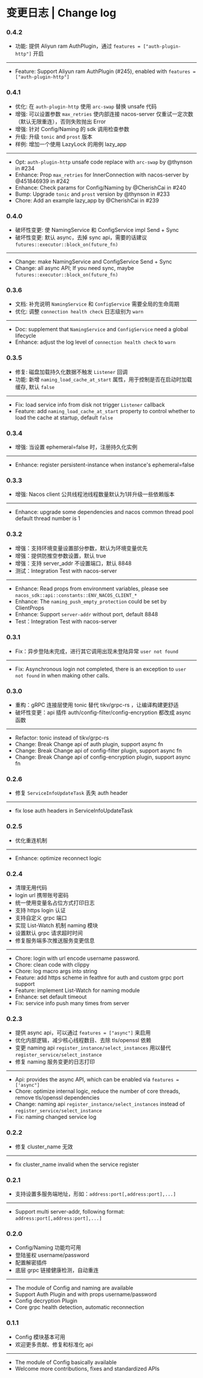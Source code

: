 # 变更日志 | Change log

### 0.4.2

- 功能: 提供 Aliyun ram AuthPlugin，通过 `features = ["auth-plugin-http"]` 开启

---

- Feature: Support Aliyun ram AuthPlugin (#245), enabled with `features = ["auth-plugin-http"]`

### 0.4.1

- 优化: 在 `auth-plugin-http` 使用 `arc-swap` 替换 unsafe 代码
- 增强: 可以设置参数 `max_retries` 使内部连接 nacos-server 仅重试一定次数（默认无限重连），否则失败抛出 Error
- 增强: 针对 Config/Naming 的 sdk 调用检查参数
- 升级: 升级 `tonic` and `prost` 版本
- 样例: 增加一个使用 LazyLock 的用例 lazy_app

---

- Opt: `auth-plugin-http` unsafe code replace with `arc-swap` by @thynson in #234
- Enhance: Prop `max_retries` for InnerConnection with nacos-server by @451846939 in #242
- Enhance: Check params for Config/Naming by @CherishCai in #240
- Bump: Upgrade `tonic` and `prost` version by @thynson in #233
- Chore: Add an example lazy_app by @CherishCai in #239

### 0.4.0

- 破坏性变更: 使 NamingService 和 ConfigService impl Send + Sync
- 破坏性变更: 默认 async，去掉 sync api，需要的话建议 `futures::executor::block_on(future_fn)`

---

- Change: make NamingService and ConfigService Send + Sync
- Change: all async API; If you need sync, maybe `futures::executor::block_on(future_fn)`

### 0.3.6

- 文档: 补充说明 `NamingService` 和 `ConfigService` 需要全局的生命周期
- 优化: 调整 `connection health check` 日志级别为 `warn` 

---

- Doc: supplement that `NamingService` and `ConfigService` need a global lifecycle
- Enhance: adjust the log level of `connection health check` to `warn`

### 0.3.5

- 修复: 磁盘加载持久化数据不触发 `Listener` 回调
- 功能: 新增 `naming_load_cache_at_start` 属性，用于控制是否在启动时加载缓存, 默认 `false`

---

- Fix: load service info from disk not trigger `Listener` callback
- Feature: add `naming_load_cache_at_start` property to control whether to load the cache at startup, default `false`

### 0.3.4

- 增强: 当设置 ephemeral=false 时，注册持久化实例

---

- Enhance: register persistent-instance when instance's ephemeral=false

### 0.3.3

- 增强: Nacos client 公共线程池线程数量默认为1并升级一些依赖版本

---

- Enhance: upgrade some dependencies and nacos common thread pool default thread number is 1

### 0.3.2

- 增强：支持环境变量设置部分参数，默认为环境变量优先
- 增强：提供防推空参数设置，默认 true
- 增强：支持 server_addr 不设置端口，默认 8848
- 测试：Integration Test with nacos-server

---

- Enhance: Read props from environment variables, please see `nacos_sdk::api::constants::ENV_NACOS_CLIENT_*`
- Enhance: The `naming_push_empty_protection` could be set by ClientProps
- Enhance: Support `server-addr` without port, default 8848
- Test：Integration Test with nacos-server

### 0.3.1

- Fix：异步登陆未完成，进行其它调用出现未登陆异常 `user not found`

---

- Fix: Asynchronous login not completed, there is an exception to `user not found` in when making other calls.

### 0.3.0

- 重构：gRPC 连接层使用 tonic 替代 tikv/grpc-rs ，让编译构建更舒适
- 破坏性变更：api 插件 auth/config-filter/config-encryption 都改成 async 函数

---

- Refactor: tonic instead of tikv/grpc-rs
- Change: Break Change api of auth plugin, support async fn
- Change: Break Change api of config-filter plugin, support async fn
- Change: Break Change api of config-encryption plugin, support async fn

### 0.2.6

- 修复 `ServiceInfoUpdateTask` 丢失 auth header

---

- fix lose auth headers in ServiceInfoUpdateTask

### 0.2.5

- 优化重连机制

---

- Enhance: optimize reconnect logic

### 0.2.4

- 清理无用代码
- login url 携带账号密码
- 统一使用变量名占位方式打印日志
- 支持 https login 认证
- 支持自定义 grpc 端口
- 实现 List-Watch 机制 naming 模块
- 设置默认 grpc 请求超时时间
- 修复服务端多次推送服务变更信息

---

- Chore: login with url encode username password.
- Chore: clean code with clippy 
- Chore: log macro args into string 
- Feature: add https scheme in feathre for auth and custom grpc port support 
- Feature: implement List-Watch for naming module 
- Enhance: set default timeout 
- Fix: service info push many times from server 

### 0.2.3

- 提供 async api，可以通过 `features = ["async"]` 来启用
- 优化内部逻辑，减少核心线程数目、去除 tls/openssl 依赖
- 变更 naming api `register_instance/select_instances` 用以替代 `register_service/select_instance`
- 修复 naming 服务变更的日志打印

---

- Api: provides the async API, which can be enabled via `features = ['async"]`
- Chore: optimize internal logic, reduce the number of core threads, remove tls/openssl dependencies
- Change: naming api `register_instance/select_instances` instead of `register_service/select_instance`
- Fix: naming changed service log

### 0.2.2

- 修复 cluster_name 无效

---

- fix cluster_name invalid when the service register

### 0.2.1
- 支持设置多服务端地址，形如：`address:port[,address:port],...]`

---

- Support multi server-addr, following format: `address:port[,address:port],...]`

### 0.2.0

- Config/Naming 功能均可用
- 登陆鉴权 username/password
- 配置解密插件
- 底层 grpc 链接健康检测，自动重连

---

- The module of Config and naming are available
- Support Auth Plugin and with props username/password
- Config decryption Plugin
- Core grpc health detection, automatic reconnection

### 0.1.1

- Config 模块基本可用
- 欢迎更多贡献、修复和标准化 api

---

- The module of Config basically available
- Welcome more contributions, fixes and standardized APIs

